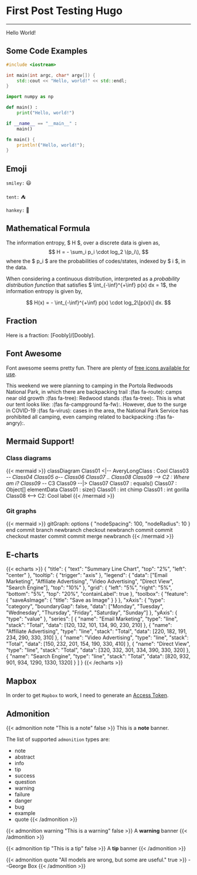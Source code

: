 # First Post Testing Hugo


<!--more-->


---

Hello World!


## Some Code Examples 

```Cpp
#include <iostream>

int main(int argc, char* argv[]) {
    std::cout << "Hello, world!" << std::endl;
}
```

```python
import numpy as np

def main() :
    print("Hello, world!")

if __name__ == "__main__" :
    main()
```

```rust
fn main() {
    println!("Hello, world!");
}
```

## Emoji

`smiley:` :smiley:

`tent:` :tent:

`hankey:` :hankey:


## Mathematical Formula

The information entropy, $ H $, over a discrete data is given as,
$$ H = - \sum_i p_i \cdot log_2 \(p_i\), $$
where the $ p_i $ are the probabilities of codes/states, indexed by $ i $, in the data.

When considering a continuous distribution, interpreted as a *probability distribution function* that
satisfies $ \int_{-\inf}^{+\inf} p(x) dx = 1$, the information entropy is given
by,

$$ H(x) = - \int_{-\inf}^{+\inf} p(x) \cdot log_2\[p(x)\] dx. $$ 

## Fraction

Here is a fraction: [Foobly]/[Doobly].

## Font Awesome

Font awesome seems pretty fun. There are plenty of [free icons available for use](https://fontawesome.com/icons?d=gallery&m=free).

This weekend we were planning to camping in the Portola Redwoods National Park,
in which there are backpacking trail :(fas fa-route): camps near old growth :(fas fa-tree): Redwood stands :(fas fa-tree):.
This is what our tent looks like: :(fas fa-campground fa-fw):.
However, due to the surge in COVID-19 :(fas fa-virus): cases in the area, the National Park Service
has prohibited all camping, even camping related to backpacking :(fas fa-angry):.

## Mermaid Support!

### Class diagrams

{{< mermaid >}}
classDiagram
    Class01 <|-- AveryLongClass : Cool
    Class03 *-- Class04
    Class05 o-- Class06
    Class07 .. Class08
    Class09 --> C2 : Where am i?
    Class09 --* C3
    Class09 --|> Class07
    Class07 : equals()
    Class07 : Object[] elementData
    Class01 : size()
    Class01 : int chimp
    Class01 : int gorilla
    Class08 <--> C2: Cool label
{{< /mermaid >}}

### Git graphs

{{< mermaid >}}
gitGraph:
options
{
    "nodeSpacing": 100,
    "nodeRadius": 10
}
end
    commit
    branch newbranch
    checkout newbranch
    commit
    commit
    checkout master
    commit
    commit
    merge newbranch
{{< /mermaid >}}

## E-charts

{{< echarts >}}
{
  "title": {
    "text": "Summary Line Chart",
    "top": "2%",
    "left": "center"
  },
  "tooltip": {
    "trigger": "axis"
  },
  "legend": {
    "data": ["Email Marketing", "Affiliate Advertising", "Video Advertising", "Direct View", "Search Engine"],
    "top": "10%"
  },
  "grid": {
    "left": "5%",
    "right": "5%",
    "bottom": "5%",
    "top": "20%",
    "containLabel": true
  },
  "toolbox": {
    "feature": {
      "saveAsImage": {
        "title": "Save as Image"
      }
    }
  },
  "xAxis": {
    "type": "category",
    "boundaryGap": false,
    "data": ["Monday", "Tuesday", "Wednesday", "Thursday", "Friday", "Saturday", "Sunday"]
  },
  "yAxis": {
    "type": "value"
  },
  "series": [
    {
      "name": "Email Marketing",
      "type": "line",
      "stack": "Total",
      "data": [120, 132, 101, 134, 90, 230, 210]
    },
    {
      "name": "Affiliate Advertising",
      "type": "line",
      "stack": "Total",
      "data": [220, 182, 191, 234, 290, 330, 310]
    },
    {
      "name": "Video Advertising",
      "type": "line",
      "stack": "Total",
      "data": [150, 232, 201, 154, 190, 330, 410]
    },
    {
      "name": "Direct View",
      "type": "line",
      "stack": "Total",
      "data": [320, 332, 301, 334, 390, 330, 320]
    },
    {
      "name": "Search Engine",
      "type": "line",
      "stack": "Total",
      "data": [820, 932, 901, 934, 1290, 1330, 1320]
    }
  ]
}
{{< /echarts >}}


## Mapbox

In order to get `Mapbox` to work, I need to generate an [Access Token](https://docs.mapbox.com/help/tutorials/get-started-tokens-api/).

## Admonition

{{< admonition note  "This is a note" false >}}
This is a **note** banner.

The list of supported `admonition` types are:
  * note
  * abstract
  * info
  * tip
  * success
  * question
  * warning
  * failure
  * danger
  * bug
  * example
  * quote
{{< /admonition >}}

{{< admonition warning  "This is a warning" false >}}
A **warning** banner
{{< /admonition >}}

{{< admonition tip "This is a tip" false >}}
A **tip** banner
{{< /admonition >}}

{{< admonition quote "All models are wrong, but some are useful." true >}}
--George Box
{{< /admonition >}}


